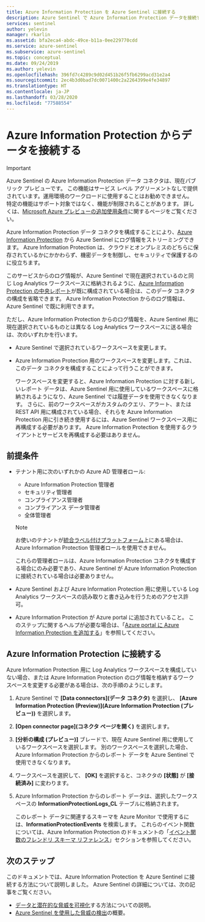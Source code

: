 ```yaml
---
title: Azure Information Protection を Azure Sentinel に接続する
description: Azure Sentinel で Azure Information Protection データを接続する方法について説明します。
services: sentinel
author: yelevin
manager: rkarlin
ms.assetid: bfa2eca4-abdc-49ce-b11a-0ee229770cdd
ms.service: azure-sentinel
ms.subservice: azure-sentinel
ms.topic: conceptual
ms.date: 09/24/2019
ms.author: yelevin
ms.openlocfilehash: 396fd7c4289c9d02d451b26f5fb6299acd31e2a4
ms.sourcegitcommit: 2ec4b3d0bad7dc0071400c2a2264399e4fe34897
ms.translationtype: HT
ms.contentlocale: ja-JP
ms.lasthandoff: 03/28/2020
ms.locfileid: "77588554"
---
```

# <a name="connect-data-from-azure-information-protection"></a>Azure Information Protection からデータを接続する

> [!IMPORTANT]
> Azure Sentinel の Azure Information Protection データ コネクタは、現在パブリック プレビューです。
> この機能はサービス レベル アグリーメントなしで提供されています。運用環境のワークロードに使用することはお勧めできません。 特定の機能はサポート対象ではなく、機能が制限されることがあります。 詳しくは、[Microsoft Azure プレビューの追加使用条件](https://azure.microsoft.com/support/legal/preview-supplemental-terms/)に関するページをご覧ください。

Azure Information Protection データ コネクタを構成することにより、[Azure Information Protection](https://azure.microsoft.com/services/information-protection/) から Azure Sentinel にログ情報をストリーミングできます。 Azure Information Protection は、クラウドとオンプレミスのどちらに保存されているかにかかわらず、機密データを制御し、セキュリティで保護するのに役立ちます。

このサービスからのログ情報が、Azure Sentinel で現在選択されているのと同じ Log Analytics ワークスペースに格納されるように、[Azure Information Protection の中央レポート](https://docs.microsoft.com/azure/information-protection/reports-aip)が既に構成されている場合は、このデータ コネクタの構成を省略できます。 Azure Information Protection からのログ情報は、Azure Sentinel で既に利用できます。

ただし、Azure Information Protection からのログ情報を、Azure Sentinel 用に現在選択されているものとは異なる Log Analytics ワークスペースに送る場合は、次のいずれかを行います。

- Azure Sentinel で選択されているワークスペースを変更します。

- Azure Information Protection 用のワークスペースを変更します。これは、このデータ コネクタを構成することによって行うことができます。
    
    ワークスペースを変更すると、Azure Information Protection に対する新しいレポート データは、Azure Sentinel 用に使用しているワークスペースに格納されるようになり、Azure Sentinel では履歴データを使用できなくなります。 さらに、前のワークスペースがカスタムのクエリ、アラート、または REST API 用に構成されている場合、それらを Azure Information Protection 用に引き続き使用するには、Azure Sentinel ワークスペース用に再構成する必要があります。 Azure Information Protection を使用するクライアントとサービスを再構成する必要はありません。

## <a name="prerequisites"></a>前提条件

- テナント用に次のいずれかの Azure AD 管理者ロール: 
    - Azure Information Protection 管理者
    - セキュリティ管理者
    - コンプライアンス管理者
    - コンプライアンス データ管理者
    - 全体管理者
    
    > [!NOTE]
    > お使いのテナントが[統合ラベル付けプラットフォーム](/information-protection/faqs#how-can-i-determine-if-my-tenant-is-on-the-unified-labeling-platform)上にある場合は、Azure Information Protection 管理者ロールを使用できません。
    
    これらの管理者ロールは、Azure Information Protection コネクタを構成する場合にのみ必要であり、Azure Sentinel が Azure Information Protection に接続されている場合は必要ありません。

- Azure Sentinel および Azure Information Protection 用に使用している Log Analytics ワークスペースの読み取りと書き込みを行うためのアクセス許可。

- Azure Information Protection が Azure portal に追加されていること。 このステップに関するヘルプが必要な場合は、「[Azure portal に Azure Information Protection を追加する](https://docs.microsoft.com/azure/information-protection/quickstart-viewpolicy#add-azure-information-protection-to-the-azure-portal)」を参照してください。

## <a name="connect-to-azure-information-protection"></a>Azure Information Protection に接続する

Azure Information Protection 用に Log Analytics ワークスペースを構成していない場合、または Azure Information Protection のログ情報を格納するワークスペースを変更する必要がある場合は、次の手順のようにします。

1. Azure Sentinel で **[Data connectors]\(データ コネクタ\)** を選択し、 **[Azure Information Protection (Preview)]\(Azure Information Protection (プレビュー)\)** を選択します。

2. **[Open connector page]\(コネクタ ページを開く\)** を選択します。

3. **[分析の構成 (プレビュー)]** ブレードで、現在 Azure Sentinel 用に使用しているワークスペースを選択します。 別のワークスペースを選択した場合、Azure Information Protection からのレポート データを Azure Sentinel で使用できなくなります。

4. ワークスペースを選択して、 **[OK]** を選択すると、コネクタの **[状態]** が **[接続済み]** に変わります。

5. Azure Information Protection からのレポート データは、選択したワークスペースの **InformationProtectionLogs_CL** テーブルに格納されます。 
    
    このレポート データに関連するスキーマを Azure Monitor で使用するには、**InformationProtectionEvents** を検索します。 これらのイベント関数については、Azure Information Protection のドキュメントの「[イベント関数のフレンドリ スキーマ リファレンス](https://docs.microsoft.com/azure/information-protection/reports-aip#friendly-schema-reference-for-event-functions)」セクションを参照してください。

## <a name="next-steps"></a>次のステップ

このドキュメントでは、Azure Information Protection を Azure Sentinel に接続する方法について説明しました。 Azure Sentinel の詳細については、次の記事をご覧ください。
- [データと潜在的な脅威を可視化](quickstart-get-visibility.md)する方法についての説明。
- [Azure Sentinel を使用した脅威の検出](tutorial-detect-threats-built-in.md)の概要。
